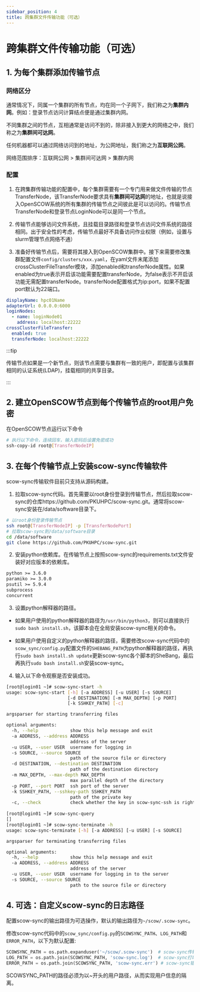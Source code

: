 ```yaml
---
sidebar_position: 4
title: 跨集群文件传输功能（可选）
---
```

# 跨集群文件传输功能（可选）

## 1. 为每个集群添加传输节点

### 网络区分

通常情况下，同属一个集群的所有节点，均在同一个子网下，我们称之为**集群内网**。例如：登录节点访问计算结点便是通过集群内网。

不同集群之间的节点，互相通常是访问不到的，除非接入到更大的网络之中，我们称之为**集群间可达网**。

任何机器都可以通过网络访问到的地址，为公网地址，我们称之为**互联网公网**。

网络范围排序：互联网公网 > 集群间可达网 > 集群内网

### 配置

1. 在跨集群传输功能的配置中，每个集群需要有一个专门用来做文件传输的节点TransferNode，该TransferNode要求具有**集群间可达网**的地址，也就是说接入OpenSCOW系统的所有集群的传输节点之间彼此是可以访问的。传输节点TransferNode和登录节点LoginNode可以是同一个节点。

2. 传输节点能够访问文件系统，且挂载目录路径和登录节点访问文件系统的路径相同。出于安全性的考虑，传输节点最好不具备访问作业权限（例如，设置与slurm管理节点网络不通）

3. 准备好传输节点后，需要将其接入到OpenSCOW集群中。接下来需要修改集群配置文件`config/clusters/xxx.yaml`，在yaml文件末尾添加crossClusterFileTransfer模块，添加enabled和transferNode属性。如果enabled为true表示开启该功能需要配置transferNode，为false表示不开启该功能无需配置transferNode。transferNode配置格式为ip:port，如果不配置port默认为22端口。

```yaml title="config/clusters/hpc01.yaml"
displayName: hpc01Name
adapterUrl: 0.0.0.0:6000
loginNodes:
  - name: loginNode01
    address: localhost:22222
crossClusterFileTransfer:
  enabled: true
  transferNode: localhost:22222
```
:::tip

传输节点如果是一个新节点，则该节点需要与集群有一致的用户，即配置与该集群相同的认证系统(LDAP)，挂载相同的共享目录。

:::

## 2. 建立OpenSCOW节点到每个传输节点的root用户免密

在OpenSCOW节点运行以下命令
  
```bash
# 执行以下命令，连续回车，输入密码后设置免密成功
ssh-copy-id root@[TransferNodeIP]
```

## 3. 在每个传输节点上安装scow-sync传输软件

scow-sync传输软件目前只支持从源码构建。

1. 拉取scow-sync代码。首先需要以root身份登录到传输节点，然后拉取scow-sync的仓库https://github.com/PKUHPC/scow-sync.git。通常将scow-sync安装在/data/software目录下。

```bash
# 以root身份登录传输节点
ssh root@[TransferNodeIP] -p [TransferNodePort]
# 拉取scow-sync到/data/software目录
cd /data/software
git clone https://github.com/PKUHPC/scow-sync.git
```

2. 安装python依赖库。在传输节点上按照scow-sync的requirements.txt文件安装好对应版本的依赖库。

```txt
python >= 3.6.0
paramiko >= 3.0.0
psutil >= 5.9.4
subprocess
concurrent
```

3. 设置python解释器的路径。

  + 如果用户使用的python解释器的路径为`/usr/bin/python3`，则可以直接执行`sudo bash install.sh`，该脚本会在全局安装scow-sync相关的命令。

  + 如果用户使用自定义的python解释器的路径，需要修改scow-sync代码中的`scow_sync/config.py`配置文件的`SHEBANG_PATH`为python解释器的路径，再执行`sudo bash install.sh update`更新scow-sync各个脚本的SheBang，最后再执行`sudo bash install.sh`安装scow-sync。

4. 输入以下命令观察是否安装成功。

```bash
[root@login01 ~]# scow-sync-start -h
usage: scow-sync-start [-h] [-a ADDRESS] [-u USER] [-s SOURCE]
                       [-d DESTINATION] [-m MAX_DEPTH] [-p PORT]
                       [-k SSHKEY_PATH] [-c]

argsparser for starting transferring files

optional arguments:
  -h, --help            show this help message and exit
  -a ADDRESS, --address ADDRESS
                        address of the server
  -u USER, --user USER  username for logging in
  -s SOURCE, --source SOURCE
                        path of the source file or directory
  -d DESTINATION, --destination DESTINATION
                        path of the destination directory
  -m MAX_DEPTH, --max-depth MAX_DEPTH
                        max parallel depth of the directory
  -p PORT, --port PORT  ssh port of the server
  -k SSHKEY_PATH, --sshkey-path SSHKEY_PATH
                        path of the private key
  -c, --check           check whether the key in scow-sync-ssh is right
  
[root@login01 ~]# scow-sync-query
[]
[root@login01 ~]# scow-sync-terminate -h
usage: scow-sync-terminate [-h] [-a ADDRESS] [-u USER] [-s SOURCE]

argsparser for terminating transferring files

optional arguments:
  -h, --help            show this help message and exit
  -a ADDRESS, --address ADDRESS
                        address of the server
  -u USER, --user USER  username for logging in to the server
  -s SOURCE, --source SOURCE
                        path to the source file or directory
```

## 4. 可选：自定义scow-sync的日志路径

配置scow-sync的输出路径为可选操作，默认的输出路径为`~/scow/.scow-sync`。

修改scow-sync代码中的`scow_sync/config.py`的`SCOWSYNC_PATH`、`LOG_PATH`和`ERROR_PATH`，以下为默认配置:

```python
SCOWSYNC_PATH = os.path.expanduser('~/scow/.scow-sync')  # scow-sync传输文件进度保存目录
LOG_PATH = os.path.join(SCOWSYNC_PATH, 'scow-sync.log')  # scow-sync打印日志目录
ERROR_PATH = os.path.join(SCOWSYNC_PATH, 'scow-sync.err') # scow-sync错误日志目录
```

SCOWSYNC_PATH的路径必须为以~开头的用户路径，从而实现用户信息的隔离。
